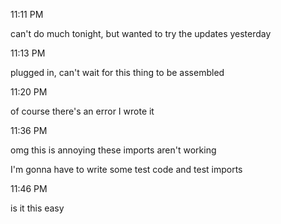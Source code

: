 11:11 PM

can't do much tonight, but wanted to try the updates yesterday

11:13 PM

plugged in, can't wait for this thing to be assembled

11:20 PM

of course there's an error I wrote it

11:36 PM

omg this is annoying these imports aren't working

I'm gonna have to write some test code and test imports

11:46 PM

is it this easy
